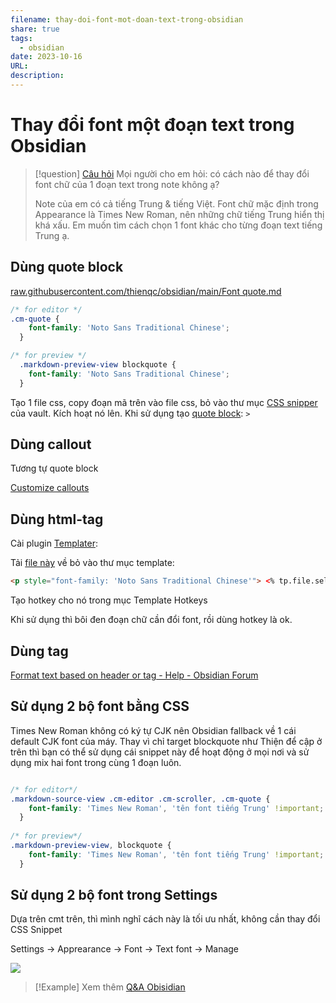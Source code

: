 ```yaml
---
filename: thay-doi-font-mot-doan-text-trong-obsidian
share: true
tags:
  - obsidian
date: 2023-10-16
URL: 
description: 
---
```


# Thay đổi font một đoạn text trong Obsidian

> [!question] [Câu hỏi](https://www.facebook.com/groups/obsidian.secondbrain/posts/722968966370575/)
> Mọi người cho em hỏi: có cách nào để thay đổi font chữ của 1 đoạn text trong note không ạ?
> 
> Note của em có cả tiếng Trung & tiếng Việt. Font chữ mặc định trong Appearance là Times New Roman, nên những chữ tiếng Trung hiển thị khá xấu. Em muốn tìm cách chọn 1 font khác cho từng đoạn text tiếng Trung ạ.
## Dùng quote block

[raw.githubusercontent.com/thienqc/obsidian/main/Font quote.md](https://raw.githubusercontent.com/thienqc/obsidian/main/Font%20quote.md)

```css
/* for editor */
.cm-quote {
    font-family: 'Noto Sans Traditional Chinese';
  }

/* for preview */
  .markdown-preview-view blockquote {
    font-family: 'Noto Sans Traditional Chinese';
  }
```

Tạo 1 file css, copy đoạn mã trên vào file css, bỏ vào thư mục [CSS snipper](https://help.obsidian.md/Extending+Obsidian/CSS+snippets) của vault. Kích hoạt nó lên.
Khi sử dụng tạo [quote block](https://help.obsidian.md/Editing+and+formatting/Basic+formatting+syntax#Quotes): `>`

## Dùng callout

Tương tự quote block

[Customize callouts](https://help.obsidian.md/Editing+and+formatting/Callouts#Customize+callouts)
## Dùng html-tag

Cài plugin [Templater](https://github.com/SilentVoid13/Templater):

Tải [file này](https://raw.githubusercontent.com/thienqc/obsidian/main/CN%20font%20template.md) về bỏ vào thư mục template: 

```html
<p style="font-family: 'Noto Sans Traditional Chinese'"> <% tp.file.selection() %> </p>
```

Tạo hotkey cho nó trong mục Template Hotkeys

Khi sử dụng thì bôi đen đoạn chữ cần đổi font, rồi dùng hotkey là ok.

## Dùng tag

[Format text based on header or tag - Help - Obsidian Forum](https://forum.obsidian.md/t/format-text-based-on-header-or-tag/33754/4)

## Sử dụng 2 bộ font bằng CSS

Times New Roman không có ký tự CJK nên Obsidian fallback về 1 cái default CJK font của máy. Thay vì chỉ target blockquote như Thiện để cập ở trên thì bạn có thể sử dụng cái snippet này để hoạt động ở mọi nơi và sử dụng mix hai font trong cùng 1 đoạn luôn.

```css

/* for editor*/
.markdown-source-view .cm-editor .cm-scroller, .cm-quote {
    font-family: 'Times New Roman', 'tên font tiếng Trung' !important; 
  }
 
/* for preview*/
.markdown-preview-view, blockquote {
    font-family: 'Times New Roman', 'tên font tiếng Trung' !important; 
  }
```

## Sử dụng 2 bộ font trong Settings

Dựa trên cmt trên, thì mình nghĩ cách này là tối ưu nhất, không cần thay đổi CSS Snippet

Settings → Apprearance → Font → Text font → Manage

![](https://i.imgur.com/0tumERv.png)



> [!Example] Xem thêm
> [Q&A Obisidian](./Q&A-obsidian.md)